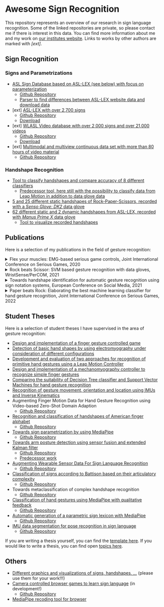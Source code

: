 # Awesome Sign Recognition

This repository represents an overview of our research in sign language recognition. Some of the linked repositories are private, so please contact me if there is interest in this data. You can find more information about me and my work on [our institutes website](https://www.etit.tu-darmstadt.de/serious-games/willkommen_sg/team_sg/team_sg_details_106944.de.jsp).
Links to works by other authors are marked with *[ext]*.

## Sign Recognition

### Signs and Parametrizations

* [ASL Sign Database based on ASL-LEX (see below) with focus on parameterization](https://sign-parametrization.netlify.app)
  - [Github Repository](https://github.com/serious-games-darmstadt/sign-parametrization)
  - [Parser to find differences between ASL-LEX website data and download data](https://github.com/serious-games-darmstadt/asl-lex-parser)
* [ext] [ASL-LEX with over 2,700 signs](https://asl-lex.org)
  - [Github Repository](https://github.com/ASL-LEX/asl-lex)
  - [Download](https://github.com/serious-games-darmstadt/sign-videos)
* [ext] [WLASL Video database with over 2,000 signs and over 21,000 videos](https://dxli94.github.io/WLASL/)
  - [Github Repository](https://github.com/dxli94/WLASL)
  - [Download](https://github.com/serious-games-darmstadt/sign-videos)
* [ext] [Multimodal and multiview continuous data set with more than 80 hours of video material](https://how2sign.github.io)
  - [Github Repository](https://github.com/srvk/how2-dataset)

### Handshape Recognition

* [Tool to classify handshapes and compare accuracy of 8 different classifiers](https://github.com/serious-games-darmstadt/gesture-classifier)
  - [Predecessor tool, here still with the possibility to classify data from Leap Motion in addition to data glove data](https://github.com/serious-games-darmstadt/leap_motion_and_data_glove_classifier)
* [5 and 25 different static handshapes of Rock-Paper-Scissors, recorded with a *Senso Glove: DK2* data glove](https://github.com/serious-games-darmstadt/dataglove_senso-glove-dk2_rps-gestures)
* [62 different static and 2 dynamic handshapes from ASL-LEX, recorded with *Manus Prime X* data glove](https://github.com/serious-games-darmstadt/dataglove_manus-prime-x_handshapes)
  - [Tool to visualize recorded handshapes](https://github.com/serious-games-darmstadt/dataglove_manus-prime-x_visualizer)

## Publications

Here is a selection of my publications in the field of gesture recognition:

<details>
  <summary>Flex your muscles: EMG-based serious game controls, Joint International Conference on Serious Games, 2020</summary>
  
  **Abstract**: In recent years, non-traditional input devices for digital games and applications such as wearable sensors have become increasingly avail- able and affordable. Electromyography (EMG) promises some unique ad- vantages over traditional input devices such as keyboards or gamepads by collecting input data directly at a person’s muscle. As long as the corresponding muscle is intact, EMG can be used even when physical movement is not possible, for example when a person is injured or has an amputated limb. It also allows for unique wearable positioning on the body, potentially allowing for a larger freedom of movement.
In this paper, we examine whether an EMG-based input device is feasible to control an in-game character in a digital game. In order to do so, we first assess different EMG-related technologies and available EMG devices. Based on this assessment, we develop an EMG-based input device that can be connected to a computer. We develop a side scrolling game which can be connected to the EMG-based input device and allows for the player to switch between keyboard- and EMG-based controls. Lastly, we evaluate our developed system empirically and discuss the feasibility of EMG-based game controllers based on observed practical and theo- retical limitations of the technology.

  **Keywords**: human-computer-interaction, health games, electromyography

  **Comment**: Has shown us that EMG is not suitable for recognition of many handshapes (at least not as long as it is supposed to be easy to use)
</details>

<details>
  <summary>Rock beats Scissor: SVM based gesture recognition with data gloves, WristSense/PerCOM, 2021</summary>
  
  **Abstract**: Hand gestures play an important role in human communication, particularly when auditory communication is limited. Akin to speech recognition, hand gesture recognition can therefore be a useful tool to facilitate communication and for more immersive computer interaction. In this paper, we examine the mobile recognition of hand gestures using data recorded with sensor gloves. We design a system based on Support Vector Ma- chines (SVM), capable of recognizing 5 different hand gestures. In an experiment with 11 participants, we determine applicable hyperparameters based on performance on the training set which translates into 100% classification accuracy on the test set. In an additional practical experiment with 9 participants, our system achieves up to 98% in a personalized and up to 87.5% in a generalized model setting.

  **Keywords**: gesture recognition, wearable, machine learning, data glove, support vector machine, rock-paper-scissor

  **Comment**: Feasibility study on gesture classification using data gloves with small number of gestures (= 5) and SVM.
</details>

<details>
  <summary>Towards handshape identification for automatic gesture recognition using sign notation systems, European Conference on Social Media, 2021</summary>
  
  **Abstract**: Today, about 72 million people worldwide are speaking sign language. Since many deaf people are also dumb, they cannot communicate with hearing people through spoken language, even if they can lip-read. But sign language is difficult to learn, and more than 300 different sign languages in the world make things even more challenging. Therefore, to support the learning of sign language, we want to develop a gamified learning app for sign language that includes automatic sign recognition. The application should provide constructive feedback to the user about the quality of the executed sign. Each sign could be parameterised in terms of its characteristic handshape and its orientation and position: the more parameters are available, the more accurate and detailed feedback can be provided for the user. However, the parameters must also be distinguishable from a technical point of view.
  In linguistics, different notation systems exist to translate signs into written form. For this, the systems decompose signs into their characteristic properties. We want to utilise these notation systems to reduce signs to parameters that are easy to measure, e.g., the hand's shape, orientation, or position. Since the sign notation systems originate from different fields and have different backgrounds, they also differ in their objectives and thus in numbers and extents of parameters and respective features, further called symbols. Therefore, there are systems whose notations have just enough detail to identify the meant sign and those with so much detail that the reader can reproduce the sign. This higher number of details is reflected in a higher number of parameters and symbols.
  Hence, we present eleven sign notation systems, starting by examining the handshape as the most concise parameter of sign language. We compare it in the context of notation systems for its suitability for our gamified learning app for sign language. A clear differentiation of the handshapes needed for American Sign Language is essential for qualitative feedback for the user. At the same time, a small number of handshapes should reduce the technical effort required for reliable recognition.

  **Keywords**: handshape identification, gesture recognition, sign language, sign notation systems, sign learning app

  **Comment**: Good for learning about different sign language notation systems, however we now determine the parameters/handshapes needed via the ASL-LEX database.
</details>

<details>
  <summary>Paper beats Rock: Elaborating the best machine learning classifier for hand gesture recognition, Joint International Conference on Serious Games, 2022</summary>
  
  **Abstract**: The research field of Human-Computer-Interaction (HCI) is constantly searching for innovative ways to control and interact with electronic devices. Gestures are a natural way of communication for humans. Therefore we investigated the suitability of the Senso Glove: DK2 data glove and a Support Vector Machine (SVM) for recognizing gestures of the popular game Rock-Paper-Scissors (RPS) in a previous work [1]. Building on this, we now want to increase the scope of training and testing data and evaluate different kinds of Machine-Learning (ML) classifiers in addition to the SVM. For this, we ingested two different datasets, optimized them using grid search, and evaluated all user data using the leave-one-out process. Our results show that for a small num- ber of gestures, Logistic Regression (LogReg) has the highest accuracy (97.6%) in predicting the results quickly. For a larger dataset, Random Forest (RF) achieves the highest accuracy (82.4%). Random Forest (RF) and LogReg give very good results on both datasets (average 89.7%, both), but LogReg is significantly faster overall. If the training and test data are not separated by user and are thus user-dependent, the results for both data sets improve to 99.2% and 99.5% with SVM, respectively, and again RF performs very well, with LogReg showing small weaknesses here.
In addition, we investigated how the accuracy of the classifiers performed when we gradually reduced the number of gestures from 25 to three in a dataset with 25 gestures.

  **Keywords**: gesturerecognition, machinelearning·Rock-Paper-Scissors, classification, data glove, Senso Glove: DK2, support vector machine, decision tree, random forest, k-nearest-neighbor, logistic regression, gaussian naive bayes, perceptron, feed-forward neural networks.

  **Comment**: Comparison of different classifiers for data from a simple data glove at 5 and 25 gestures.
</details>

## Student Theses

Here is a selection of student theses I have supervised in the area of gesture recognition:

- [Design and implementation of a finger gesture controlled game](https://www.kom.tu-darmstadt.de/de/teaching/14/completed/?no_cache=1&theses%5BshowUid%5D=1412&cHash=a2ba2929e5ad462d478b48981ba31533)
- [Detection of basic hand shapes by using electromyography under consideration of different configurations](https://www.kom.tu-darmstadt.de/de/teaching/theses/in-progress/?no_cache=1&theses%5BshowUid%5D=1437&cHash=7b50a9200dc06731810e2d4c89cefb5b)
- [Development and evaluation of two approaches for recognition of primitive hand gestures using a Leap Motion Controller](https://www.kom.tu-darmstadt.de/de/teaching/theses/in-progress/?no_cache=1&theses%5BshowUid%5D=1433&cHash=f8cd18fb711807c7058b2ee8d85c7f44)
- [Design and implementation of a mechanomyography controller to recognize simple finger gestures](https://www.kom.tu-darmstadt.de/de/teaching/theses/in-progress/?no_cache=1&theses%5BshowUid%5D=1438&cHash=6afd7b9db451e0e241ba545f82b49b1e)
- [Comparing the suitability of Decision Tree classifier and Support Vector Machines for hand gesture recognition](https://www.kom.tu-darmstadt.de/de/teaching/theses/in-progress/?no_cache=1&theses%5BshowUid%5D=1451&cHash=990a467df4290973c8d2aa5e646c9d66)
- [Recognition of gesture movement, orientation and location using IMUs and Inverse Kinematics](https://www.kom.tu-darmstadt.de/de/teaching/theses/in-progress/?no_cache=1&theses%5BshowUid%5D=1450&cHash=37a4ae6d8401a36b2f0587b11086a08c)
- Augmenting Finger Motion Data for Hand Gesture Recognition using Video-based Zero-Shot Domain Adaption
  - [Github Repository](https://github.com/serious-games-darmstadt/BA_augmented_finger_motion_data)
- [Recognition and classification of handshapes of American finger alphabet](https://www.etit.tu-darmstadt.de/serious-games/lehre_sg/abschlussarbeiten_sg/abschlussarbeiten_sg_details_14208.de.jsp)
  - [Github Repository](https://github.com/serious-games-darmstadt/BA_data_glove_asl)
- [Towards sign parametrization by using MediaPipe](https://www.etit.tu-darmstadt.de/serious-games/lehre_sg/abschlussarbeiten_sg/abschlussarbeiten_sg_details_17664.de.jsp)
  - [Github Repository](https://github.com/serious-games-darmstadt/BA_signs_video_parametrization)
- [Towards arm posture detection using sensor fusion and extended Kalman filter](https://www.etit.tu-darmstadt.de/serious-games/lehre_sg/abschlussarbeiten_sg/abschlussarbeiten_sg_details_14080.de.jsp)
  - [Github Repository](https://github.com/serious-games-darmstadt/MA_arm_posture_detection)
  - [Predecessor work](https://github.com/serious-games-darmstadt/imu-controller)
- [Augmenting Wearable Sensor Data For Sign Language Recognition](https://www.etit.tu-darmstadt.de/serious-games/lehre_sg/abschlussarbeiten_sg/abschlussarbeiten_sg_details_18880.de.jsp)
  - [Github Repository](https://github.com/serious-games-darmstadt/BA_data_enrichment)
- [Classification of signs according to Battison based on their articulatory complexity](https://www.etit.tu-darmstadt.de/serious-games/lehre_sg/abschlussarbeiten_sg/abschlussarbeiten_sg_details_18816.de.jsp)
  - [Github Repository](https://github.com/serious-games-darmstadt/MA_battison_classification)
- Towards metaclassification of complex handshape recognition
  - [Github Repository](https://github.com/serious-games-darmstadt/MA_handshape_metaclassifier)
- [Classification of hand gestures using MediaPipe with qualitative feedback](https://github.com/serious-games-darmstadt/BA_qualitative_feedback_classification/raw/main/qualitative-feedback-classifcation.pdf)
  - [Github Repository](https://github.com/serious-games-darmstadt/BA_qualitative_feedback_classification)
- [Automatic generation of a parametric sign lexicon with MediaPipe](https://github.com/serious-games-darmstadt/MA_parametric_sign_lexicon/raw/main/parametric-sign-lexicon.pdf)
  - [Github Repository](https://github.com/serious-games-darmstadt/MA_parametric_sign_lexicon)
- [IMU data segmentation for pose recognition in sign language](https://github.com/serious-games-darmstadt/MA_pose_recognition_segmentation/raw/main/pose-recognition-segmentation.pdf)
  - [Github Repository](https://github.com/serious-games-darmstadt/MA_pose_recognition_segmentation)
  
If you are writing a thesis yourself, you can find the [template here](https://github.com/serious-games-darmstadt/pa-student_theses). If you would like to write a thesis, you can find open [topics here](https://www.etit.tu-darmstadt.de/serious-games/lehre_sg/abschlussarbeiten_sg/index.de.jsp).

## Others

* [Different graphics and visualizations of signs, handshapes, ...](https://github.com/serious-games-darmstadt/sign-visualizations) (please use them for your work!!!)
* [Camera controlled browser games to learn sign language](https://sign-games.com) (in development!)
  - [Github Repository](https://github.com/serious-games-darmstadt/sign-games)
* [MediaPipe recoding tool for browser](https://github.com/serious-games-darmstadt/media_pipe-recording-tool)
